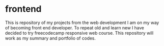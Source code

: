 # frontend
This is repository of my projects from the web development
I am on my way of becoming front end developer.
To repeat old and learn new I have decided to try freecodecamp responsive web course.
This repository will work as my summary and portfolio of codes.
